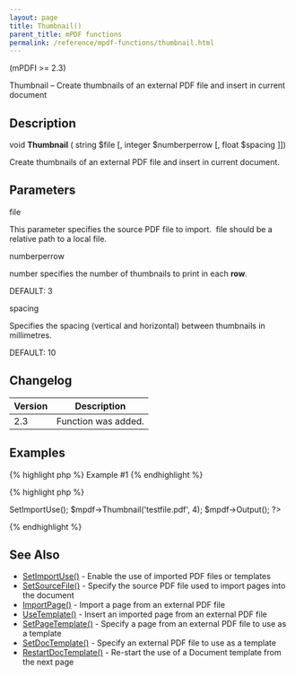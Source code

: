 ```yaml
---
layout: page
title: Thumbnail()
parent_title: mPDF functions
permalink: /reference/mpdf-functions/thumbnail.html
---
```


<div id="bpmbook" class="bpmbook" style="direction:ltr;">
<div class="topic_user_field">
<div id="U0">
<p>(mPDFI &gt;= 2.3)</p>
<p>Thumbnail – Create thumbnails of an external PDF file and insert in current document</p>
<h2>Description</h2>

<div class="alert alert-info" role="alert">void <b>Thumbnail</b> ( string <span class="parameter">$file</span> [, integer <span class="parameter">$numberperrow</span> [, float <span class="parameter">$spacing</span> ]])</div>
<p>Create thumbnails of an external PDF file and insert in current document.</p>
<h2>Parameters</h2>
<p class="manual_param_dt"><span class="parameter">file</span></p>
<p class="manual_param_dd">This parameter specifies the source PDF file to import.&nbsp; <span class="parameter">file</span> should be a relative path to a local file.</p>
<p class="manual_param_dt"><span class="parameter">numberperrow</span></p>
<p class="manual_param_dd"><span class="parameter">number</span> specifies the number of thumbnails to print in each <b>row</b>. 

<span class="smallblock">DEFAULT</span>: 3</p>
<p class="manual_param_dt"><span class="parameter">spacing</span></p>
<p class="manual_param_dd"><span class="parameter">S</span>pecifies the spacing (vertical and horizontal) between thumbnails in millimetres.

<span class="smallblock">DEFAULT</span>: 10</p>
<h2>Changelog</h2>
<table class="bpmTopic"> <thead>
<tr> <th>Version</th><th>Description</th> </tr>
</thead> <tbody>
<tr>
<td>2.3</td>
<td>Function was added.</td>
</tr>
</tbody> </table>
<h2>Examples</h2>

{% highlight php %}
Example #1
{% endhighlight %}

{% highlight php %}
<?php

<?php

include("../mpdf.php");

$mpdf=new mPDF(); 

$mpdf->SetImportUse(); 

$mpdf->Thumbnail('testfile.pdf', 4);

$mpdf->Output();

?>
{% endhighlight %}

<h2>See Also</h2>
<ul>
<li><a href="/reference/mpdf-functions/setimportuse.html">SetImportUse()</a> - Enable the use of imported PDF files or templates</li>
<li><a href="/reference/mpdf-functions/setsourcefile.html">SetSourceFile()</a> - Specify the source PDF file used to import pages into the document

</li>
<li><a href="/reference/mpdf-functions/importpage.html">ImportPage()</a> - Import a page from an external PDF file

</li>
<li><a href="/reference/mpdf-functions/usetemplate.html">UseTemplate()</a> - Insert an imported page from an external PDF file

</li>
<li><a href="/reference/mpdf-functions/setpagetemplate.html">SetPageTemplate()</a> - Specify a page from an external PDF file to use as a template

</li>
<li><a href="/reference/mpdf-functions/setdoctemplate.html">SetDocTemplate()</a> - Specify an external PDF file to use as a template</li>
<li><a href="/reference/mpdf-functions/restartdoctemplate.html">RestartDocTemplate()</a> - Re-start the use of a Document template from the next page</li>
</ul>
<p>&nbsp;</p>
</div>
</div>

